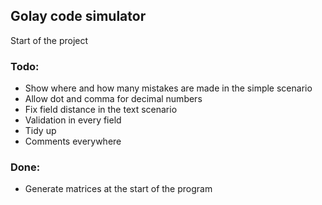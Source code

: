 ## Golay code simulator

Start of the project

### Todo: 
- Show where and how many mistakes are made in the simple scenario
- Allow dot and comma for decimal numbers
- Fix field distance in the text scenario 
- Validation in every field
- Tidy up
- Comments everywhere

### Done:  
- Generate matrices at the start of the program  